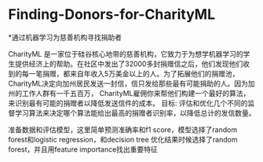 # Finding-Donors-for-CharityML
*通过机器学习为慈善机构寻找捐助者


CharityML 是一家位于硅谷核心地带的慈善机构，它致力于为想学机器学习的学生提供经济上的帮助。在社区中发出了32000多封捐赠信之后，他们发现他们收到的每一笔捐赠，都来自年收入5万美金以上的人。为了拓展他们的捐赠池，CharityML决定向加州居民发送一封信，信只发给那些最有可能捐助的人。因为加州的工作人群有一千五百万， CharityML雇佣你来帮他们构建一个最好的算法，来识别最有可能的捐赠者以降低发送信件的成本。
目标: 评估和优化几个不同的监督学习算法来决定哪个算法能给出最高的捐赠者识别率，以降低总计的发信数量。

准备数据和评估模型，这里简单预测准确率和f1 score，模型选择了random forest和logistic regression，和decision tree
优化结果时候选择了random forest，并且用feature importance找出重要特征
